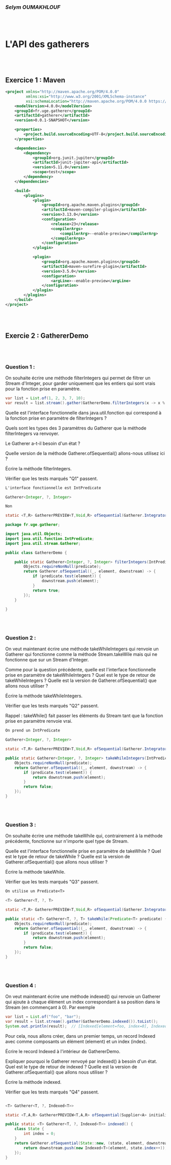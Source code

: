### *Selym OUMAKHLOUF*

<br></br>

# L'API des gatherers

<br></br>

## Exercice 1 : Maven

```xml
<project xmlns="http://maven.apache.org/POM/4.0.0"
         xmlns:xsi="http://www.w3.org/2001/XMLSchema-instance"
         xsi:schemaLocation="http://maven.apache.org/POM/4.0.0 https://maven.apache.org/xsd/maven-4.0.0.xsd">
    <modelVersion>4.0.0</modelVersion>
    <groupId>fr.uge.gatherer</groupId>
    <artifactId>gatherer</artifactId>
    <version>0.0.1-SNAPSHOT</version>

    <properties>
        <project.build.sourceEncoding>UTF-8</project.build.sourceEncoding>
    </properties>

    <dependencies>
        <dependency>
            <groupId>org.junit.jupiter</groupId>
            <artifactId>junit-jupiter-api</artifactId>
            <version>5.11.0</version>
            <scope>test</scope>
        </dependency>
    </dependencies>

    <build>
        <plugins>
            <plugin>
                <groupId>org.apache.maven.plugins</groupId>
                <artifactId>maven-compiler-plugin</artifactId>
                <version>3.13.0</version>
                <configuration>
                    <release>23</release>
                    <compilerArgs>
                        <compilerArg>--enable-preview</compilerArg>
                    </compilerArgs>
                </configuration>
            </plugin>

            <plugin>
                <groupId>org.apache.maven.plugins</groupId>
                <artifactId>maven-surefire-plugin</artifactId>
                <version>3.5.0</version>
                <configuration>
                    <argLine>--enable-preview</argLine>
                </configuration>
            </plugin>
        </plugins>
    </build>
</project>
```

<br></br>

## Exercie 2 : GathererDemo

<br></br>

### Question 1 :

On souhaite écrire une méthode filterIntegers qui permet de filtrer un Stream d'Integer, pour garder uniquement que les entiers qui sont vrais pour la fonction prise en paramètre.

```java
var list = List.of(1, 2, 3, 7, 10);
var result = list.stream().gather(GathererDemo.filterIntegers(x -> x % 2 == 0)).toList();
```    

Quelle est l'interface fonctionnelle dans java.util.fonction qui correspond à la fonction prise en paramètre de filterIntegers ?

Quels sont les types des 3 paramètres du Gatherer que la méthode filterIntegers va renvoyer.

Le Gatherer a-t-il besoin d'un état ?

Quelle version de la méthode Gatherer.ofSequential() allons-nous utilisez ici ?

Écrire la méthode filterIntegers.

Vérifier que les tests marqués "Q1" passent.

```txt
L'interface fonctionnelle est IntPredicate
```

```java
Gatherer<Integer, ?, Integer>
```

```txt
Non
```

```java
static <T,R> GathererPREVIEW<T,Void,R> ofSequential(Gatherer.IntegratorPREVIEW<Void,T,R> integrator)
```


```java
package fr.uge.gatherer;

import java.util.Objects;
import java.util.function.IntPredicate;
import java.util.stream.Gatherer;

public class GathererDemo {

	public static Gatherer<Integer, ?, Integer> filterIntegers(IntPredicate predicate) {
		Objects.requireNonNull(predicate);
		return Gatherer.ofSequential((_, element, downstream) -> {
			if (predicate.test(element)) {
				downstream.push(element);
			}
			return true;
		});
	}
	
}
```

<br></br>

### Question 2 :

On veut maintenant écrire une méthode takeWhileIntegers qui renvoie un Gatherer qui fonctionne comme la méthode Stream.takeWile mais qui ne fonctionne que sur un Stream d'Integer.

Comme pour la question précédente, quelle est l'interface fonctionnelle prise en paramètre de takeWhileIntegers ? Quel est le type de retour de takeWhileIntegers ? Quelle est la version de Gatherer.ofSequential() que allons nous utiliser ?

Écrire la méthode takeWhileIntegers.

Vérifier que les tests marqués "Q2" passent.

Rappel : takeWhile() fait passer les éléments du Stream tant que la fonction prise en paramètre renvoie vrai.

```txt
On prend un IntPredicate
```

```java
Gatherer<Integer, ?, Integer>
```

```java
static <T,R> GathererPREVIEW<T,Void,R> ofSequential(Gatherer.IntegratorPREVIEW<Void,T,R> integrator)
```

```java
public static Gatherer<Integer, ?, Integer> takeWhileIntegers(IntPredicate predicate) {
    Objects.requireNonNull(predicate);
    return Gatherer.ofSequential((_, element, downstream) -> {
        if (predicate.test(element)) {
            return downstream.push(element);
        }
        return false;
    });
}
```

<br></br>

### Question 3 :

On souhaite écrire une méthode takeWhile qui, contrairement à la méthode précédente, fonctionne sur n'importe quel type de Stream.

Quelle est l'interface fonctionnelle prise en paramètre de takeWhile ? Quel est le type de retour de takeWhile ? Quelle est la version de Gatherer.ofSequential() que allons nous utiliser ?

Écrire la méthode takeWhile.

Vérifier que les tests marqués "Q3" passent.

```txt
On utilise un Predicate<T>
```

```java
<T> Gatherer<T, ?, T>
```

```java
static <T,R> GathererPREVIEW<T,Void,R> ofSequential(Gatherer.IntegratorPREVIEW<Void,T,R> integrator)
```

```java
public static <T> Gatherer<T, ?, T> takeWhile(Predicate<T> predicate) {
    Objects.requireNonNull(predicate);
    return Gatherer.ofSequential((_, element, downstream) -> {
        if (predicate.test(element)) {
            return downstream.push(element);
        }
        return false;
    });
}
```

<br></br>

### Question 4 :

On veut maintenant écrire une méthode indexed() qui renvoie un Gatherer qui ajoute à chaque élément un index correspondant à sa position dans le Stream (en commençant à 0).
Par exemple

```java
var list = List.of("foo", "bar");
var result = list.stream().gather(GathererDemo.indexed()).toList();
System.out.println(result);  // [Indexed[element=foo, index=0], Indexed[element=bar, index=1]]
```    

Pour cela, nous allons créer, dans un premier temps, un record Indexed avec comme composants un élément (element) et un index (index).

Écrire le record Indexed à l'intérieur de GathererDemo.

Expliquer pourquoi le Gatherer renvoyé par indexed() à besoin d'un état. Quel est le type de retour de indexed ? Quelle est la version de Gatherer.ofSequential() que allons nous utiliser ?

Écrire la méthode indexed.

Vérifier que les tests marqués "Q4" passent.

```txt

```

```java
<T> Gatherer<T, ?, Indexed<T>>
```

```java
static <T,A,R> GathererPREVIEW<T,A,R> ofSequential(Supplier<A> initializer, Gatherer.IntegratorPREVIEW<A,T,R> integrator)
```

```java
public static <T> Gatherer<T, ?, Indexed<T>> indexed() {
    class State {
        int index = 0;
    }
    return Gatherer.ofSequential(State::new, (state, element, downstream) -> {
        return downstream.push(new Indexed<T>(element, state.index++));
    });
}
```
